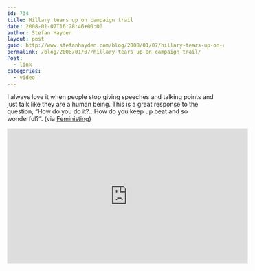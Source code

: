 ```yaml
---
id: 734
title: Hillary tears up on campaign trail
date: 2008-01-07T16:28:46+00:00
author: Stefan Hayden
layout: post
guid: http://www.stefanhayden.com/blog/2008/01/07/hillary-tears-up-on-campaign-trail/
permalink: /blog/2008/01/07/hillary-tears-up-on-campaign-trail/
Post:
  - link
categories:
  - video
---
```

I always love it when people stop giving speeches and talking points and just talk like they are a human being. This is a great response to the question, “How do you do it?...How do you keep up beat and so wonderful?”. (via <a href="http://feministing.com">Feministing</a>)

<iframe width="560" height="315" src="https://www.youtube.com/embed/FIG1mJAdMv8&rel=1&border=1" title="YouTube video player" frameborder="0" allow="accelerometer; autoplay; clipboard-write; encrypted-media; gyroscope; picture-in-picture" allowfullscreen></iframe>